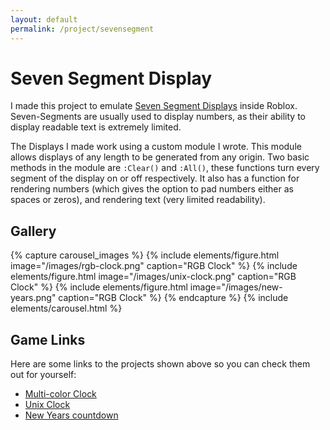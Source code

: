 ```yaml
---
layout: default
permalink: /project/sevensegment
---
```


# Seven Segment Display
I made this project to emulate [Seven Segment Displays](https://en.wikipedia.org/wiki/Seven-segment_display) inside Roblox. Seven-Segments are usually used to display numbers, as their ability to display readable text is extremely limited.

The Displays I made work using a custom module I wrote. This module allows displays of any length to be generated from any origin. Two basic methods in the module are `:Clear()` and `:All()`, these functions turn every segment of the display on or off respectively. It also has a function for rendering numbers (which gives the option to pad numbers either as spaces or zeros), and rendering text (very limited readability).

## Gallery

{% capture carousel_images %}
{% include elements/figure.html image="/images/rgb-clock.png" caption="RGB Clock" %}
{% include elements/figure.html image="/images/unix-clock.png" caption="RGB Clock" %}
{% include elements/figure.html image="/images/new-years.png" caption="RGB Clock" %}
{% endcapture %}
{% include elements/carousel.html %}

## Game Links
Here are some links to the projects shown above so you can check them out for yourself:

- [Multi-color Clock](https://www.roblox.com/games/103668598146941/Seven-Segment-Clock)
- [Unix Clock](https://www.roblox.com/games/80340211699540/Seven-Segment-Unix-Timestamp)
- [New Years countdown](https://www.roblox.com/games/125898242454332/Seven-Segment-Countdown-to-New-Years)